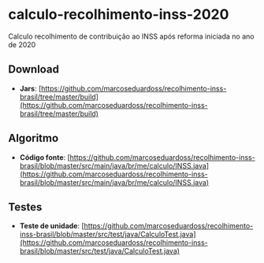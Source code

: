 # calculo-recolhimento-inss-2020
Calculo recolhimento de contribuição ao INSS após reforma iniciada no ano de 2020 

## Download
- **Jars**: [https://github.com/marcoseduardoss/recolhimento-inss-brasil/tree/master/build](https://github.com/marcoseduardoss/recolhimento-inss-brasil/tree/master/build)

## Algoritmo
- **Código fonte**: [https://github.com/marcoseduardoss/recolhimento-inss-brasil/blob/master/src/main/java/br/me/calculo/INSS.java](https://github.com/marcoseduardoss/recolhimento-inss-brasil/blob/master/src/main/java/br/me/calculo/INSS.java)

## Testes
- **Teste de unidade**: [https://github.com/marcoseduardoss/recolhimento-inss-brasil/blob/master/src/test/java/CalculoTest.java](https://github.com/marcoseduardoss/recolhimento-inss-brasil/blob/master/src/test/java/CalculoTest.java)
